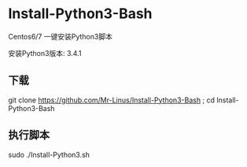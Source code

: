 # Install-Python3-Bash
Centos6/7  一键安装Python3脚本

安装Python3版本: 3.4.1

## 下载
git clone https://github.com/Mr-Linus/Install-Python3-Bash ; cd  Install-Python3-Bash

## 执行脚本
sudo ./Install-Python3.sh

